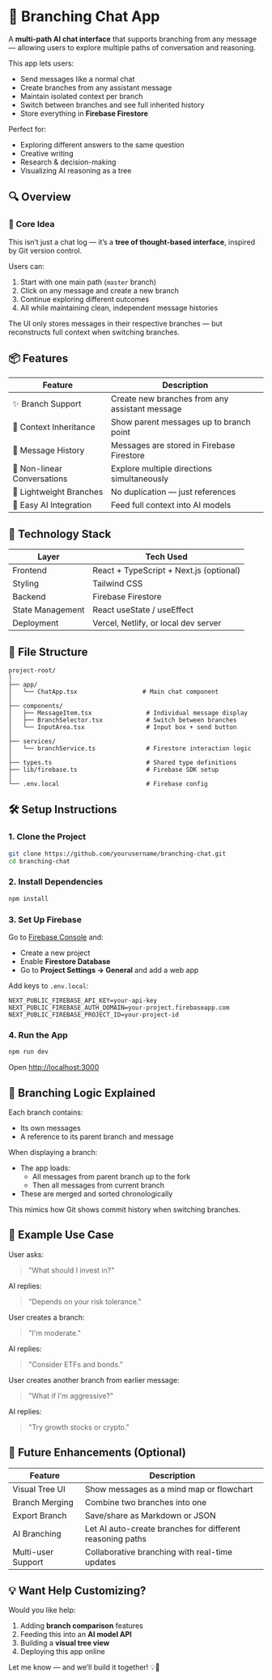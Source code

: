 # 🧠 Branching Chat App

A **multi-path AI chat interface** that supports branching from any message — allowing users to explore multiple paths of conversation and reasoning.

This app lets users:
- Send messages like a normal chat
- Create branches from any assistant message
- Maintain isolated context per branch
- Switch between branches and see full inherited history
- Store everything in **Firebase Firestore**

Perfect for:
- Exploring different answers to the same question
- Creative writing
- Research & decision-making
- Visualizing AI reasoning as a tree

## 🔍 Overview

### 🧭 Core Idea

This isn’t just a chat log — it’s a **tree of thought-based interface**, inspired by Git version control.

Users can:
1. Start with one main path (`master` branch)
2. Click on any message and create a new branch
3. Continue exploring different outcomes
4. All while maintaining clean, independent message histories

The UI only stores messages in their respective branches — but reconstructs full context when switching branches.

## 📦 Features

| Feature | Description |
|--------|-------------|
| ✨ Branch Support | Create new branches from any assistant message |
| 🧬 Context Inheritance | Show parent messages up to branch point |
| 💬 Message History | Messages are stored in Firebase Firestore |
| 🔁 Non-linear Conversations | Explore multiple directions simultaneously |
| 🌲 Lightweight Branches | No duplication — just references |
| 🎯 Easy AI Integration | Feed full context into AI models |

## 🧱 Technology Stack

| Layer | Tech Used |
|------|-----------|
| Frontend | React + TypeScript + Next.js (optional) |
| Styling | Tailwind CSS |
| Backend | Firebase Firestore |
| State Management | React useState / useEffect |
| Deployment | Vercel, Netlify, or local dev server |

## 📁 File Structure

```
project-root/
│
├── app/
│   └── ChatApp.tsx                  # Main chat component
│
├── components/
│   ├── MessageItem.tsx               # Individual message display
│   ├── BranchSelector.tsx            # Switch between branches
│   └── InputArea.tsx                 # Input box + send button
│
├── services/
│   └── branchService.ts              # Firestore interaction logic
│
├── types.ts                          # Shared type definitions
├── lib/firebase.ts                   # Firebase SDK setup
│
└── .env.local                        # Firebase config
```

## 🛠️ Setup Instructions

### 1. Clone the Project

```bash
git clone https://github.com/yourusername/branching-chat.git 
cd branching-chat
```

### 2. Install Dependencies

```bash
npm install
```

### 3. Set Up Firebase

Go to [Firebase Console](https://console.firebase.google.com/ ) and:
- Create a new project
- Enable **Firestore Database**
- Go to **Project Settings → General** and add a web app

Add keys to `.env.local`:

```env
NEXT_PUBLIC_FIREBASE_API_KEY=your-api-key
NEXT_PUBLIC_FIREBASE_AUTH_DOMAIN=your-project.firebaseapp.com
NEXT_PUBLIC_FIREBASE_PROJECT_ID=your-project-id
```

### 4. Run the App

```bash
npm run dev
```

Open [http://localhost:3000](http://localhost:3000)

## 🧩 Branching Logic Explained

Each branch contains:
- Its own messages
- A reference to its parent branch and message

When displaying a branch:
- The app loads:
  - All messages from parent branch up to the fork
  - Then all messages from current branch
- These are merged and sorted chronologically

This mimics how Git shows commit history when switching branches.

## 📝 Example Use Case

User asks:
> "What should I invest in?"

AI replies:
> "Depends on your risk tolerance."

User creates a branch:
> "I'm moderate."

AI replies:
> "Consider ETFs and bonds."

User creates another branch from earlier message:
> "What if I'm aggressive?"

AI replies:
> "Try growth stocks or crypto."

## 🚀 Future Enhancements (Optional)

| Feature | Description |
|--------|-------------|
| Visual Tree UI | Show messages as a mind map or flowchart |
| Branch Merging | Combine two branches into one |
| Export Branch | Save/share as Markdown or JSON |
| AI Branching | Let AI auto-create branches for different reasoning paths |
| Multi-user Support | Collaborative branching with real-time updates |

## 💡 Want Help Customizing?

Would you like help:
1. Adding **branch comparison** features
2. Feeding this into an **AI model API**
3. Building a **visual tree view**
4. Deploying this app online

Let me know — and we’ll build it together! 💡🚀